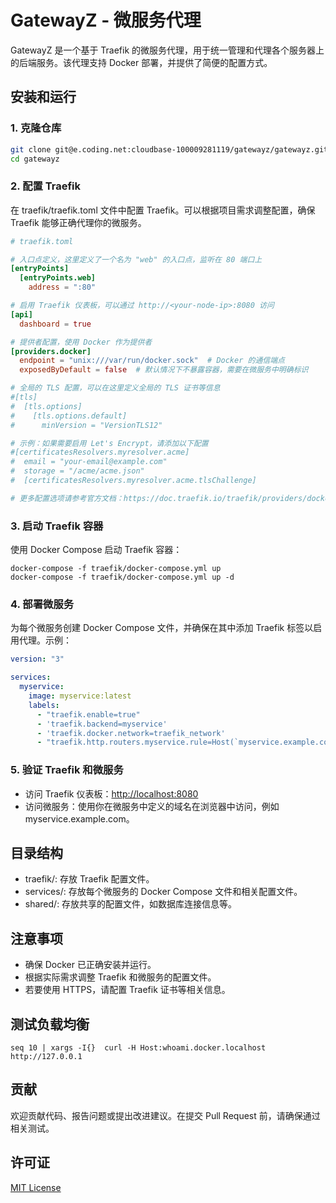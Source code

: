 # GatewayZ - 微服务代理

GatewayZ 是一个基于 Traefik 的微服务代理，用于统一管理和代理各个服务器上的后端服务。该代理支持 Docker 部署，并提供了简便的配置方式。

## 安装和运行

### 1. 克隆仓库

```bash
git clone git@e.coding.net:cloudbase-100009281119/gatewayz/gatewayz.git
cd gatewayz
```

### 2. 配置 Traefik

在 traefik/traefik.toml 文件中配置 Traefik。可以根据项目需求调整配置，确保 Traefik 能够正确代理你的微服务。

```toml
# traefik.toml

# 入口点定义，这里定义了一个名为 "web" 的入口点，监听在 80 端口上
[entryPoints]
  [entryPoints.web]
    address = ":80"

# 启用 Traefik 仪表板，可以通过 http://<your-node-ip>:8080 访问
[api]
  dashboard = true

# 提供者配置，使用 Docker 作为提供者
[providers.docker]
  endpoint = "unix:///var/run/docker.sock"  # Docker 的通信端点
  exposedByDefault = false  # 默认情况下不暴露容器，需要在微服务中明确标识

# 全局的 TLS 配置，可以在这里定义全局的 TLS 证书等信息
#[tls]
#  [tls.options]
#    [tls.options.default]
#      minVersion = "VersionTLS12"

# 示例：如果需要启用 Let's Encrypt，请添加以下配置
#[certificatesResolvers.myresolver.acme]
#  email = "your-email@example.com"
#  storage = "/acme/acme.json"
#  [certificatesResolvers.myresolver.acme.tlsChallenge]

# 更多配置选项请参考官方文档：https://doc.traefik.io/traefik/providers/docker/#docker-backend

```

### 3. 启动 Traefik 容器

使用 Docker Compose 启动 Traefik 容器：

```shell
docker-compose -f traefik/docker-compose.yml up
docker-compose -f traefik/docker-compose.yml up -d
```

### 4. 部署微服务

   为每个微服务创建 Docker Compose 文件，并确保在其中添加 Traefik 标签以启用代理。示例：

```yaml
version: "3"

services:
  myservice:
    image: myservice:latest
    labels:
      - "traefik.enable=true"
      - 'traefik.backend=myservice'
      - 'traefik.docker.network=traefik_network'
      - "traefik.http.routers.myservice.rule=Host(`myservice.example.com`)"
```

### 5. 验证 Traefik 和微服务

- 访问 Traefik 仪表板：<http://localhost:8080>
- 访问微服务：使用你在微服务中定义的域名在浏览器中访问，例如 myservice.example.com。

## 目录结构

- traefik/: 存放 Traefik 配置文件。
- services/: 存放每个微服务的 Docker Compose 文件和相关配置文件。
- shared/: 存放共享的配置文件，如数据库连接信息等。

## 注意事项

- 确保 Docker 已正确安装并运行。
- 根据实际需求调整 Traefik 和微服务的配置文件。
- 若要使用 HTTPS，请配置 Traefik 证书等相关信息。

## 测试负载均衡

```shell
seq 10 | xargs -I{}  curl -H Host:whoami.docker.localhost http://127.0.0.1
```

## 贡献

欢迎贡献代码、报告问题或提出改进建议。在提交 Pull Request 前，请确保通过相关测试。

## 许可证

[MIT License](https://opensource.org/licenses/MIT)
